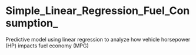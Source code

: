 # Simple_Linear_Regression_Fuel_Consumption_
Predictive model using linear regression to analyze how vehicle horsepower (HP) impacts fuel economy (MPG)
